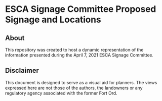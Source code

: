 ESCA Signage Committee Proposed Signage and Locations
================

## About

This repository was created to host a dynamic representation of the
information presented during the April 7, 2021 ESCA Signage Committee.

## Disclaimer

This document is designed to serve as a visual aid for planners. The
views expressed here are not those of the authors, the landowners or any
regulatory agency associated with the former Fort Ord.

